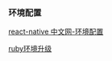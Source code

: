 ### 环境配置

[react-native 中文网-环境配置](https://reactnative.cn/docs/environment-setup)

[ruby环境升级](https://juejin.cn/post/7220425465294307383)